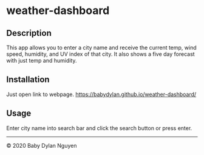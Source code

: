 # weather-dashboard

## Description 

This app allows you to enter a city name and receive the current temp, wind speed, humidity, and UV index of that city. It also shows a five day forecast with just temp and humidity.


## Installation

Just open link to webpage. 
https://babydylan.github.io/weather-dashboard/


## Usage 

Enter city name into search bar and click the search button or press enter.


---
© 2020 Baby Dylan Nguyen

